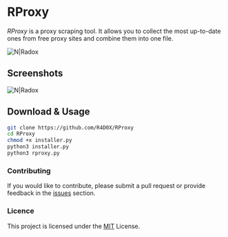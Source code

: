# RProxy
_RProxy_ is a proxy scraping tool. It allows you to collect the most up-to-date ones from free proxy sites and combine them into one file.

![N|Radox](https://i.hizliresim.com/sbzh02g.png)

## Screenshots
![N|Radox](https://i.hizliresim.com/mwur47j.png)


## Download & Usage
```sh
git clone https://github.com/R4D0X/RProxy
cd RProxy
chmod +x installer.py
python3 installer.py
python3 rproxy.py
```

### Contributing
If you would like to contribute, please submit a pull request or provide feedback in the [issues](https://github.com/R4D0X/RProxy/issues) section.
### Licence
This project is licensed under the [MIT](https://en.wikipedia.org/wiki/MIT_License) License.

